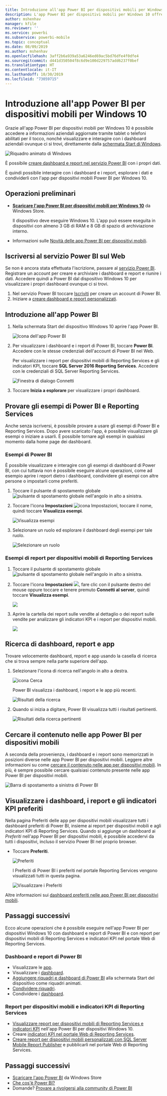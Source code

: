 ```yaml
---
title: Introduzione all'app Power BI per dispositivi mobili per Windows 10
description: L'app Power BI per dispositivi mobili per Windows 10 offre un accesso mobile aggiornato e abilitato per il tocco a informazioni aziendali tramite tablet o telefono.
author: mshenhav
manager: kfile
ms.reviewer: ''
ms.service: powerbi
ms.subservice: powerbi-mobile
ms.topic: conceptual
ms.date: 08/09/2019
ms.author: mshenhav
ms.openlocfilehash: 3aff2b6a939a53a6246ed69ac5bd76dfe4f0dfe4
ms.sourcegitcommit: d441d350504f8c6d9e100d229757add6237f0bef
ms.translationtype: HT
ms.contentlocale: it-IT
ms.lasthandoff: 10/30/2019
ms.locfileid: "73059715"
---
```

# <a name="get-started-with-the-power-bi-mobile-app-for-windows-10"></a>Introduzione all'app Power BI per dispositivi mobili per Windows 10
Grazie all'app Power BI per dispositivi mobili per Windows 10 è possibile accedere a informazioni aziendali aggiornate tramite tablet o telefoni abilitati per il tocco, nonché visualizzare e interagire con i dashboard aziendali ovunque ci si trovi, direttamente dalla [schermata Start di Windows](mobile-pin-dashboard-start-screen-windows-10-phone-app.md).

![Riquadro animato di Windows](./media/mobile-windows-10-phone-app-get-started/pbi_win10_livetile.gif)

È possibile [creare dashboard e report nel servizio Power BI](../../service-get-started.md) con i propri dati. 

È quindi possibile interagire con i dashboard e i report, esplorare i dati e condividerli con l'app per dispositivi mobili Power BI per Windows 10.

## <a name="first-things-first"></a>Operazioni preliminari
* [**Scaricare l'app Power BI per dispositivi mobili per Windows 10**](http://go.microsoft.com/fwlink/?LinkID=526478) da Windows Store.
  
  Il dispositivo deve eseguire Windows 10. L'app può essere eseguita in dispositivi con almeno 3 GB di RAM e 8 GB di spazio di archiviazione interno.
   
* Informazioni sulle [Novità delle app Power BI per dispositivi mobili](mobile-whats-new-in-the-mobile-apps.md).

## <a name="sign-up-for-the-power-bi-service-on-the-web"></a>Iscriversi al servizio Power BI sul Web
Se non è ancora stata effettuata l'iscrizione, passare al [servizio Power BI](http://powerbi.com/). Registrare un account per creare e archiviare i dashboard e report e riunire i dati. Accedere quindi a Power BI dal dispositivo Windows 10 per visualizzare i propri dashboard ovunque ci si trovi.

1. Nel servizio Power BI toccare [Iscriviti](http://go.microsoft.com/fwlink/?LinkID=513879) per creare un account di Power BI.
2. Iniziare a [creare dashboard e report personalizzati](../../service-get-started.md).

## <a name="get-started-with-the-power-bi-app"></a>Introduzione all'app Power BI
1. Nella schermata Start del dispositivo Windows 10 aprire l'app Power BI.
   
   ![Icona dell'app Power BI](./media/mobile-windows-10-phone-app-get-started/pbi_win10ph_appiconsm.png)
2. Per visualizzare i dashboard e i report di Power BI, toccare **Power BI**. Accedere con le stesse credenziali dell'account di Power BI nel Web. 
   
   Per visualizzare i report per dispositivi mobili di Reporting Services e gli indicatori KPI, toccare **SQL Server 2016 Reporting Services**. Accedere con le credenziali di SQL Server Reporting Services.
   
   ![Finestra di dialogo Connetti](./media/mobile-windows-10-phone-app-get-started/power-bi-windows-10-connect.png)
3. Toccare **Inizia a esplorare**  per visualizzare i propri dashboard.

## <a name="try-the-power-bi-and-reporting-services-samples"></a>Provare gli esempi di Power BI e Reporting Services
Anche senza iscriversi, è possibile provare a usare gli esempi di Power BI e Reporting Services. Dopo avere scaricato l'app, è possibile visualizzare gli esempi o iniziare a usarli. È possibile tornare agli esempi in qualsiasi momento dalla home page dei dashboard.

### <a name="power-bi-samples"></a>Esempi di Power BI
È possibile visualizzare e interagire con gli esempi di dashboard di Power BI, con cui tuttavia non è possibile eseguire alcune operazioni, come ad esempio aprire i report dietro i dashboard, condividere gli esempi con altre persone o impostarli come preferiti.

1. Toccare il pulsante di spostamento globale ![pulsante di spostamento globale](././media/mobile-windows-10-phone-app-get-started/power-bi-windows-10-navigation-icon.png) nell'angolo in alto a sinistra.
2. Toccare l'icona **Impostazioni** ![icona Impostazioni](./media/mobile-windows-10-phone-app-get-started/power-bi-win10-settings-icon.png), toccare il nome, quindi toccare **Visualizza esempi**.
   
   ![Visualizza esempi](./media/mobile-windows-10-phone-app-get-started/power-bi-win10-view-samples.png)
3. Selezionare un ruolo ed esplorare il dashboard degli esempi per tale ruolo.  
   
   ![Selezionare un ruolo](./media/mobile-windows-10-phone-app-get-started/power-bi-win10-samples.png)

### <a name="reporting-services-mobile-report-samples"></a>Esempi di report per dispositivi mobili di Reporting Services
1. Toccare il pulsante di spostamento globale ![pulsante di spostamento globale](././media/mobile-windows-10-phone-app-get-started/power-bi-windows-10-navigation-icon.png) nell'angolo in alto a sinistra.
2. Toccare l'icona **Impostazioni** ![](./media/mobile-windows-10-phone-app-get-started/power-bi-win10-settings-icon.png), fare clic con il pulsante destro del mouse oppure toccare e tenere premuto **Connetti al server**, quindi toccare **Visualizza esempi**.
   
   ![](media/mobile-windows-10-phone-app-get-started/power-bi-win10-connect-ssrs-samples.png)
3. Aprire la cartella dei report sulle vendite al dettaglio o dei report sulle vendite per analizzare gli indicatori KPI e i report per dispositivi mobili.
   
   ![](media/mobile-windows-10-phone-app-get-started/power-bi-win10-ssrs-sample-kpis.png)

## <a name="search-for-dashboards-reports-and-apps"></a>Ricerca di dashboard, report e app
Trovare velocemente dashboard, report e app usando la casella di ricerca che si trova sempre nella parte superiore dell'app.

1. Selezionare l'icona di ricerca nell'angolo in alto a destra.
   
   ![icona Cerca](./media/mobile-windows-10-phone-app-get-started/pbi_win10ph_searchbarbrdr.png)
   
   Power BI visualizza i dashboard, i report e le app più recenti.
   
   ![Risultati della ricerca](./media/mobile-windows-10-phone-app-get-started/pbi_win10_searchrecent.png)
2. Quando si inizia a digitare, Power BI visualizza tutti i risultati pertinenti.
   
   ![Risultati della ricerca pertinenti](./media/mobile-windows-10-phone-app-get-started/pbi_win10_search_m.png)

## <a name="find-your-content-in-the-power-bi-mobile-apps"></a>Cercare il contenuto nelle app Power BI per dispositivi mobili
A seconda della provenienza, i dashboard e i report sono memorizzati in posizioni diverse nelle app Power BI per dispositivi mobili. Leggere altre informazioni su come [cercare il contenuto nelle app per dispositivi mobili](mobile-apps-quickstart-view-dashboard-report.md). In più, è sempre possibile cercare qualsiasi contenuto presente nelle app Power BI per dispositivi mobili. 

![Barra di spostamento a sinistra di Power BI](./media/mobile-windows-10-phone-app-get-started/power-bi-win10-left-nav.png)

## <a name="view-your-favorite-dashboards-kpis-and-reports"></a>Visualizzare i dashboard, i report e gli indicatori KPI preferiti
Nella pagina Preferiti delle app per dispositivi mobili visualizzare tutti i dashboard preferiti di Power BI, insieme ai report per dispositivi mobili e agli indicatori KPI di Reporting Services. Quando si aggiunge un dashboard ai *Preferiti* nell'app Power BI per dispositivi mobili, è possibile accedervi da tutti i dispositivi, incluso il servizio Power BI nel proprio browser. 

* Toccare **Preferiti**.
  
   ![Preferiti](./media/mobile-windows-10-phone-app-get-started/power-bi-win10-favorite-menu.png)
  
   I Preferiti di Power BI i preferiti nel portale Reporting Services vengono visualizzati tutti in questa pagina.
  
   ![Visualizzare i Preferiti](./media/mobile-windows-10-phone-app-get-started/power-bi-win10-favorites.png)

Altre informazioni sui [dashboard preferiti nelle app Power BI per dispositivi mobili](mobile-apps-favorites.md).

## <a name="next-steps"></a>Passaggi successivi
Ecco alcune operazioni che è possibile eseguire nell'app Power BI per dispositivi Windows 10 con dashboard e report di Power BI e con report per dispositivi mobili di Reporting Services e indicatori KPI nel portale Web di Reporting Services.

### <a name="power-bi-dashboards-and-reports"></a>Dashboard e report di Power BI
* Visualizzare le [app](../../service-create-distribute-apps.md).
* Visualizzare i [dashboard](mobile-apps-view-dashboard.md).
* [Aggiungere riquadri e dashboard di Power BI](mobile-pin-dashboard-start-screen-windows-10-phone-app.md) alla schermata Start del dispositivo come riquadri animati.
* [Condividere riquadri](mobile-windows-10-phone-app-get-started.md).
* Condividere i [dashboard](mobile-share-dashboard-from-the-mobile-apps.md).

### <a name="reporting-services-mobile-reports-and-kpis"></a>Report per dispositivi mobili e indicatori KPI di Reporting Services
* [Visualizzare report per dispositivi mobili di Reporting Services e indicatori KPI](mobile-app-windows-10-ssrs-kpis-mobile-reports.md) nell'app Power BI per dispositivi Windows 10.
* Creare [indicatori KPI nel portale Web di Reporting Services](https://msdn.microsoft.com/library/mt683632.aspx).
* [Creare report per dispositivi mobili personalizzati con SQL Server Mobile Report Publisher](https://msdn.microsoft.com/library/mt652547.aspx) e pubblicarli nel portale Web di Reporting Services.

## <a name="next-steps"></a>Passaggi successivi
* [Scaricare l'app Power BI](http://go.microsoft.com/fwlink/?LinkID=526478) da Windows Store  
* [Che cos'è Power BI?](../../fundamentals/power-bi-overview.md)
* Domande? [Provare a rivolgersi alla community di Power BI](http://community.powerbi.com/)

